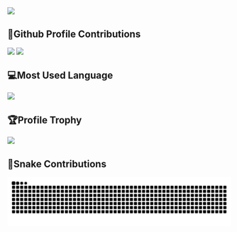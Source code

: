 <span>
  <img src="https://komarev.com/ghpvc/?username=voxten&style=flat-square&color=grey" width="250px">
</span>

## 💎Github Profile Contributions
<span>
  <img src="https://github-readme-stats.vercel.app/api?username=voxten&theme=onedark&show_icons=true&count_private=true&hide_title=true&rank_icon=github&hide_border=true" height="150px">
</span>

<span>
  <img src="https://github-readme-streak-stats.herokuapp.com/?user=voxten&theme=onedark&hide_border=true" height="150px">
</span>

## 💻Most Used Language
<span align="center">
  <img src="https://github-readme-stats.vercel.app/api/top-langs/?username=voxten&theme=onedark&hide_border=true" width="425px">
</span>

## 🏆Profile Trophy
<span>
  <img src="https://github-profile-trophy.vercel.app/?username=voxten&theme=onedark&no-frame=true&row=1">
</span>

## 🐍Snake Contributions
<picture>
  <source media="(prefers-color-scheme: dark)" srcset="https://raw.githubusercontent.com/voxten/voxten/output/github-contribution-grid-snake-dark.svg">
  <source media="(prefers-color-scheme: light)" srcset="https://raw.githubusercontent.com/voxten/voxten/output/github-contribution-grid-snake.svg">
  <img alt="github contribution grid snake animation" src="https://raw.githubusercontent.com/voxten/voxten/output/github-contribution-grid-snake.svg">
</picture>
